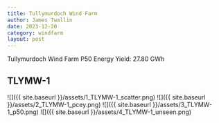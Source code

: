 ```yaml
---
title: Tullymurdoch Wind Farm
author: James Twallin
date: 2023-12-20
category: windfarm
layout: post
---
```

Tullymurdoch Wind Farm P50 Energy Yield: 27.80 GWh

TLYMW-1
-------------
![]({{ site.baseurl }}/assets/1_TLYMW-1_scatter.png)
![]({{ site.baseurl }}/assets/2_TLYMW-1_pcey.png)
![]({{ site.baseurl }}/assets/3_TLYMW-1_p50.png)
![]({{ site.baseurl }}/assets/4_TLYMW-1_unseen.png)

